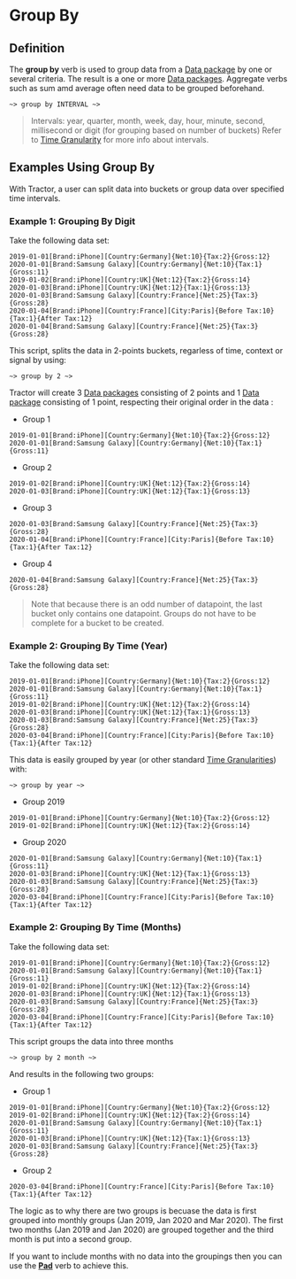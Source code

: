 # Group By 

## Definition

The **group by** verb is used to group data from a [Data package](../datapackages.md) by one or several criteria. The result is a one or more [Data packages](../datapackages.md). Aggregate verbs such as sum amd average often need data to be grouped beforehand.

```
~> group by INTERVAL ~>
```

> Intervals: year, quarter, month, week, day, hour, minute, second, millisecond or digit (for grouping based on number of buckets)
> Refer to [Time Granularity](calendars/timegranularity.md) for more info about intervals.

## Examples Using Group By

With Tractor, a user can split data into buckets or group data over specified time intervals.

### Example 1: Grouping By Digit

Take the following data set:

```language-katsu
2019-01-01[Brand:iPhone][Country:Germany]{Net:10}{Tax:2}{Gross:12}
2020-01-01[Brand:Samsung Galaxy][Country:Germany]{Net:10}{Tax:1}{Gross:11}
2019-01-02[Brand:iPhone][Country:UK]{Net:12}{Tax:2}{Gross:14}
2020-01-03[Brand:iPhone][Country:UK]{Net:12}{Tax:1}{Gross:13}
2020-01-03[Brand:Samsung Galaxy][Country:France]{Net:25}{Tax:3}{Gross:28}
2020-01-04[Brand:iPhone][Country:France][City:Paris]{Before Tax:10}{Tax:1}{After Tax:12}
2020-01-04[Brand:Samsung Galaxy][Country:France]{Net:25}{Tax:3}{Gross:28}
```

This script, splits the data in 2-points buckets, regarless of time, context or signal by using:

```language-tractor
~> group by 2 ~>
```

Tractor will create 3 [Data packages](../datapackages.md) consisting of 2 points and 1 [Data package](../datapackages.md) consisting of 1 point, respecting their original order in the data :

- Group 1

```language-katsu
2019-01-01[Brand:iPhone][Country:Germany]{Net:10}{Tax:2}{Gross:12}
2020-01-01[Brand:Samsung Galaxy][Country:Germany]{Net:10}{Tax:1}{Gross:11}
```

- Group 2

```language-katsu
2019-01-02[Brand:iPhone][Country:UK]{Net:12}{Tax:2}{Gross:14}
2020-01-03[Brand:iPhone][Country:UK]{Net:12}{Tax:1}{Gross:13}
```

- Group 3

```language-katsu
2020-01-03[Brand:Samsung Galaxy][Country:France]{Net:25}{Tax:3}{Gross:28}
2020-01-04[Brand:iPhone][Country:France][City:Paris]{Before Tax:10}{Tax:1}{After Tax:12}
```

- Group 4

```language-katsu
2020-01-04[Brand:Samsung Galaxy][Country:France]{Net:25}{Tax:3}{Gross:28}
```

>Note that because there is an odd number of datapoint, the last bucket only contains one datapoint. Groups do not have to be complete for a bucket to be created. 

### Example 2: Grouping By Time (Year)

Take the following data set:

```language-katsu
2019-01-01[Brand:iPhone][Country:Germany]{Net:10}{Tax:2}{Gross:12}
2020-01-01[Brand:Samsung Galaxy][Country:Germany]{Net:10}{Tax:1}{Gross:11}
2019-01-02[Brand:iPhone][Country:UK]{Net:12}{Tax:2}{Gross:14}
2020-01-03[Brand:iPhone][Country:UK]{Net:12}{Tax:1}{Gross:13}
2020-01-03[Brand:Samsung Galaxy][Country:France]{Net:25}{Tax:3}{Gross:28}
2020-03-04[Brand:iPhone][Country:France][City:Paris]{Before Tax:10}{Tax:1}{After Tax:12}
```

This data is easily grouped by year (or other standard [Time Granularities](../../calendars/timegranularity.md)) with:

```language-tractor
~> group by year ~>
```

- Group 2019

```language-katsu
2019-01-01[Brand:iPhone][Country:Germany]{Net:10}{Tax:2}{Gross:12}
2019-01-02[Brand:iPhone][Country:UK]{Net:12}{Tax:2}{Gross:14}
```

- Group 2020

```language-katsu
2020-01-01[Brand:Samsung Galaxy][Country:Germany]{Net:10}{Tax:1}{Gross:11}
2020-01-03[Brand:iPhone][Country:UK]{Net:12}{Tax:1}{Gross:13}
2020-01-03[Brand:Samsung Galaxy][Country:France]{Net:25}{Tax:3}{Gross:28}
2020-03-04[Brand:iPhone][Country:France][City:Paris]{Before Tax:10}{Tax:1}{After Tax:12}
```

### Example 2: Grouping By Time (Months)

Take the following data set:

```language-katsu
2019-01-01[Brand:iPhone][Country:Germany]{Net:10}{Tax:2}{Gross:12}
2020-01-01[Brand:Samsung Galaxy][Country:Germany]{Net:10}{Tax:1}{Gross:11}
2019-01-02[Brand:iPhone][Country:UK]{Net:12}{Tax:2}{Gross:14}
2020-01-03[Brand:iPhone][Country:UK]{Net:12}{Tax:1}{Gross:13}
2020-01-03[Brand:Samsung Galaxy][Country:France]{Net:25}{Tax:3}{Gross:28}
2020-03-04[Brand:iPhone][Country:France][City:Paris]{Before Tax:10}{Tax:1}{After Tax:12}
```

This script groups the data into three months

```language-tractor
~> group by 2 month ~>
```

And results in the following two groups:

- Group 1

```language-katsu
2019-01-01[Brand:iPhone][Country:Germany]{Net:10}{Tax:2}{Gross:12}
2019-01-02[Brand:iPhone][Country:UK]{Net:12}{Tax:2}{Gross:14}
2020-01-01[Brand:Samsung Galaxy][Country:Germany]{Net:10}{Tax:1}{Gross:11}
2020-01-03[Brand:iPhone][Country:UK]{Net:12}{Tax:1}{Gross:13}
2020-01-03[Brand:Samsung Galaxy][Country:France]{Net:25}{Tax:3}{Gross:28}
```

- Group 2

```language-katsu
2020-03-04[Brand:iPhone][Country:France][City:Paris]{Before Tax:10}{Tax:1}{After Tax:12}
```

The logic as to why there are two groups is becuase the data is first grouped into monthly groups (Jan 2019, Jan 2020 and Mar 2020). The first two months (Jan 2019 and Jan 2020) are grouped together and the third month is put into a second group.

If you want to include months with no data into the groupings then you can use the [**Pad**](pad.md) verb to achieve this.

<!--
###Example 3: Group By Context Type

Take the following data set:

```language-katsu
2019-01-01[Brand:iPhone][Country:Germany]{Net:10}{Tax:2}{Gross:12}
2020-01-01[Brand:Samsung Galaxy][Country:Germany]{Net:10}{Tax:1}{Gross:11}
2019-01-01[Brand:iPhone][Country:UK]{Net:12}{Tax:2}{Gross:14}
2020-01-01[Brand:iPhone][Country:UK]{Net:12}{Tax:1}{Gross:13}
2020-01-01[Brand:Samsung Galaxy][Country:France]{Net:25}{Tax:3}{Gross:28}
2020-03-01[Brand:iPhone][Country:France][City:Paris]{Before Tax:10}{Tax:1}{After Tax:12}
```

Grouping the data by brand is done with:

```language-tractor
	~> group by [Brand] ~>
```

- Bucket: Brand Samsung Galaxy

```language-katsu
2020-01-01[Brand:Samsung Galaxy][Country:Germany]{Net:10}{Tax:1}{Gross:11}
2020-01-01[Brand:Samsung Galaxy][Country:France]{Net:25}{Tax:3}{Gross:28}
```

- Bucket: Brand iPhone

```language-katsu
2019-01-01[Brand:iPhone][Country:Germany]{Net:10}{Tax:2}{Gross:12}
2019-01-01[Brand:iPhone][Country:UK]{Net:12}{Tax:2}{Gross:14}
2020-01-01[Brand:iPhone][Country:UK]{Net:12}{Tax:1}{Gross:13}
2020-03-01[Brand:iPhone][Country:France][City:Paris]{Before Tax:10}{Tax:1}{After Tax:12}
```

and grouping the data by Brand and Country is done with:

```language-tractor
~> group by [Brand][Country] ~>
```

- Bucket: Brand Samsung Galaxy, Country Germany

```language-katsu
2020-01-01[Brand:Samsung Galaxy][Country:Germany]{Net:10}{Tax:1}{Gross:11}
2020-01-01[Brand:Samsung Galaxy][Country:France]{Net:25}{Tax:3}{Gross:28}
```

- Bucket: Brand iPhone, Country Germany

```language-katsu
2019-01-01[Brand:iPhone][Country:Germany]{Net:10}{Tax:2}{Gross:12}
```

- Bucket: Brand iPhone, Country UK

```language-katsu
2019-01-01[Brand:iPhone][Country:UK]{Net:12}{Tax:2}{Gross:14}
2020-01-01[Brand:iPhone][Country:UK]{Net:12}{Tax:1}{Gross:13}
```

- Bucket: Brand iPhone, Country France

```language-katsu
2020-03-01[Brand:iPhone][Country:France][City:Paris]{Before Tax:10}{Tax:1}{After Tax:12}
```
-->
